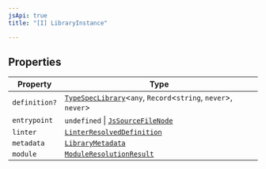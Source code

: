 ```yaml
---
jsApi: true
title: "[I] LibraryInstance"

---
```

## Properties

| Property | Type |
| ------ | ------ |
| `definition?` | [`TypeSpecLibrary`](TypeSpecLibrary.md)<`any`, `Record`<`string`, `never`\>, `never`\> |
| `entrypoint` | `undefined` \| [`JsSourceFileNode`](JsSourceFileNode.md) |
| `linter` | [`LinterResolvedDefinition`](LinterResolvedDefinition.md) |
| `metadata` | [`LibraryMetadata`](../type-aliases/LibraryMetadata.md) |
| `module` | [`ModuleResolutionResult`](../type-aliases/ModuleResolutionResult.md) |
